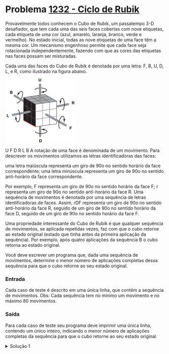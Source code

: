 # Problema [1232 - Ciclo de Rubik](https://www.beecrowd.com.br/judge/pt/problems/view/1232)

Provavelmente todos conhecem o Cubo de Rubik, um passatempo 3-D desafiador, que tem cada uma das seis faces cobertas com nove etiquetas, cada etiqueta de uma cor (azul, amarelo, laranja, branco, verde e vermelho). No estado inicial, todas as nove etiquetas de uma face têm a mesma cor. Um mecanismo engenhoso permite que cada face seja rotacionada independentemente, fazendo com que as cores das etiquetas nas faces possam ser misturadas.

Cada uma das faces do Cubo de Rubik é denotada por uma letra: F, B, U, D, L, e R, como ilustrado na figura abaixo.

![imagem](./UOJ_1232.webp)


U F D R L B A rotação de uma face é denominada de um movimento. Para descrever os movimentos utilizamos as letras identificadoras das faces:

uma letra maiúscula representa um giro de 90o no sentido horário da face correspondente;
uma letra minúscula representa um giro de 90o no sentido anti-horário da face correspondente.

Por exemplo, F representa um giro de 90o no sentido horário da face F; r representa um giro de 90o no sentido anti-horário da face R. Uma sequência de movimentos é denotada por uma sequência de letras identificadoras de faces. Assim, rDF representa um giro de 90o no sentido anti-horário da face R, seguido de um giro de 90o no sentido horário da face D, seguido de um giro de 90o no sentido horário da face F.

Uma propriedade interessante do Cubo de Rubik é que qualquer sequência de movimentos, se aplicada repetidas vezes, faz com que o cubo retorne ao estado original (estado que tinha antes da primeira aplicação da sequência). Por exemplo, após quatro aplicações da sequência B o cubo retorna ao estado original.

Você deve escrever um programa que, dada uma sequência de movimentos, determine o menor número de aplicações completas dessa sequência para que o cubo retorne ao seu estado original.

### Entrada
Cada caso de teste é descrito em uma única linha, que contém a sequência de movimentos. Obs: Cada sequência tem no mínimo um movimento e no máximo 80 movimentos.

### Saída
Para cada caso de teste seu programa deve imprimir uma única linha, contendo um único inteiro, indicando o menor número de aplicações completas da sequência para que o cubo retorne ao seu estado original.

<details>
    <summary>Solução 1</summary>

A ideia dessa solução é por tentativa na força bruta, ou seja, é necessário fazer o movimento dado como input N vezes até chegar na configuração inicial e então printar esse N como a resposta. 
A maneira mais rápida de implementar a movimentação é criar um array no qual contém posições de todas as cores das faces, e atribuir a cada casa uma posição de face conforme a imagem abaixo:

![imagem](./cuborep.png)

E após isso implementar uma função para cada movimentação, onde em cada função ele especifica a movimentação das casas conforme necessário. Um exemplo de função que implementa movimentação da face F é mostrado abaixo:

```C++
void rota4(char *s,int a,int b,int c, int d){
    char t = s[a];
    s[a] = s[b];
    s[b] = s[c];
    s[c] = s[d];
    s[d] = t;
}

void rotacionaF(char* c){
    rota4(c,0,6,8,2);
    rota4(c,1,3,7,5);

    rota4(c->pos,33,26,38,9);
    rota4(c->pos,34,23,37,12);
    rota4(c->pos,35,20,36,15);
}
```
Outro ponto interessante é que não é necessário implementar a rotação reversa, no caso é só executar a rotação normal 3 vezes que o resultado vai ser o mesmo da rotação reversa. 

</details>